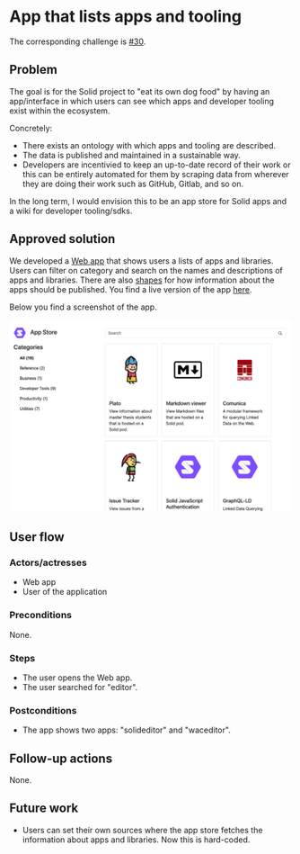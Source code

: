 # App that lists apps and tooling

The corresponding challenge is [#30](https://github.com/SolidLabResearch/Challenges/issues/30).

## Problem

The goal is for the Solid project to "eat its own dog food" by having an app/interface in which users can see 
which apps and developer tooling exist within the ecosystem.

Concretely:
- There exists an ontology with which apps and tooling are described.
- The data is published and maintained in a sustainable way.
- Developers are incentivied to keep an up-to-date record of their work 
or this can be entirely automated for them by scraping data from wherever they are doing their work such as GitHub, Gitlab, and so on.

In the long term, I would envision this to be an app store for Solid apps and a wiki for developer tooling/sdks.

## Approved solution

We developed a [Web app](https://github.com/KNowledgeOnWebScale/solid-app-store/) that
shows users a lists of apps and libraries.
Users can filter on category and search on the names and descriptions of apps and libraries.
There are also [shapes](https://github.com/KNowledgeOnWebScale/solid-app-store#how-to-add-app-to-store) 
for how information about the apps should be published.
You find a live version of the app [here](https://solid-app-store.netlify.app/).

Below you find a screenshot of the app.

![img.png](img/solid-app-store.png)

## User flow

### Actors/actresses

- Web app
- User of the application

### Preconditions

None.

### Steps

- The user opens the Web app.
- The user searched for "editor".

### Postconditions

- The app shows two apps: "solideditor" and "waceditor".

## Follow-up actions

None.

## Future work

- Users can set their own sources where the app store fetches the information about apps and libraries.
Now this is hard-coded.